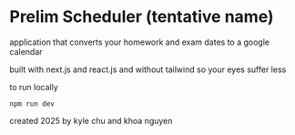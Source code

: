 # Prelim Scheduler (tentative name)
 
application that converts your homework and exam dates to a google calendar

built with next.js and react.js and without tailwind so your eyes suffer less

to run locally

```
npm run dev
```

created 2025 by kyle chu and khoa nguyen
